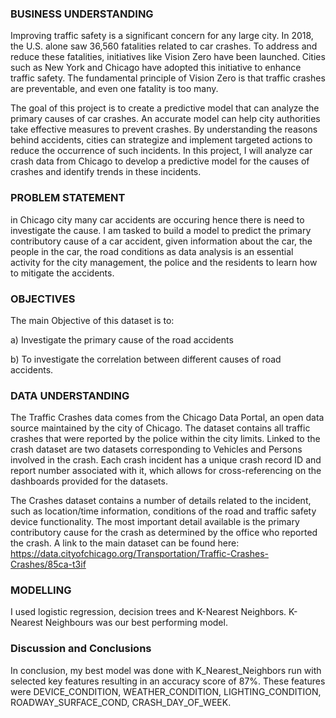 ### BUSINESS UNDERSTANDING

Improving traffic safety is a significant concern for any large city. In 2018, the U.S. alone saw 36,560 fatalities related to car crashes. To address and reduce these fatalities, initiatives like Vision Zero have been launched. Cities such as New York and Chicago have adopted this initiative to enhance traffic safety. The fundamental principle of Vision Zero is that traffic crashes are preventable, and even one fatality is too many.

The goal of this project is to create a predictive model that can analyze the primary causes of car crashes. An accurate model can help city authorities take effective measures to prevent crashes. By understanding the reasons behind accidents, cities can strategize and implement targeted actions to reduce the occurrence of such incidents. In this project, I will analyze car crash data from Chicago to develop a predictive model for the causes of crashes and identify trends in these incidents.

### PROBLEM STATEMENT
in Chicago city many car accidents are occuring hence there is need to investigate the cause. I am tasked to build a model to predict the primary contributory cause of a car accident, given information about the car, the people in the car, the road conditions as data analysis is an essential activity for the city management, the police and the residents to learn how to mitigate the accidents.

### OBJECTIVES
The main Objective of this dataset is to:

a) Investigate the primary cause of the road accidents

b) To investigate the correlation between different causes of road accidents.

### DATA UNDERSTANDING
The Traffic Crashes data comes from the Chicago Data Portal, an open data source maintained by the city of Chicago. The dataset contains all traffic crashes that were reported by the police within the city limits. Linked to the crash dataset are two datasets corresponding to Vehicles and Persons involved in the crash. Each crash incident has a unique crash record ID and report number associated with it, which allows for cross-referencing on the dashboards provided for the datasets.

The Crashes dataset contains a number of details related to the incident, such as location/time information, conditions of the road and traffic safety device functionality. The most important detail available is the primary contributory cause for the crash as determined by the office who reported the crash. A link to the main dataset can be found here: https://data.cityofchicago.org/Transportation/Traffic-Crashes-Crashes/85ca-t3if

### MODELLING
I used logistic regression, decision trees and K-Nearest Neighbors. K-Nearest Neighbours was our best performing model.

### Discussion and Conclusions
In conclusion, my best  model was done with K_Nearest_Neighbors run with selected key features resulting in an accuracy score of 87%. These features were DEVICE_CONDITION, WEATHER_CONDITION, LIGHTING_CONDITION, ROADWAY_SURFACE_COND, CRASH_DAY_OF_WEEK. 

